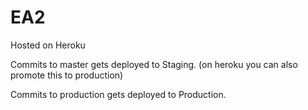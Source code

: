 # EA2

Hosted on Heroku

Commits to master gets deployed to Staging. (on heroku you can also promote this to production)

Commits to production gets deployed to Production.
